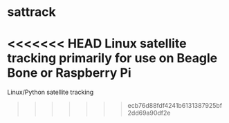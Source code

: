sattrack
========

<<<<<<< HEAD
Linux satellite tracking primarily for use on Beagle Bone or Raspberry Pi
=======
Linux/Python satellite tracking
>>>>>>> ecb76d88fdf4241b6131387925bf2dd69a90df2e
